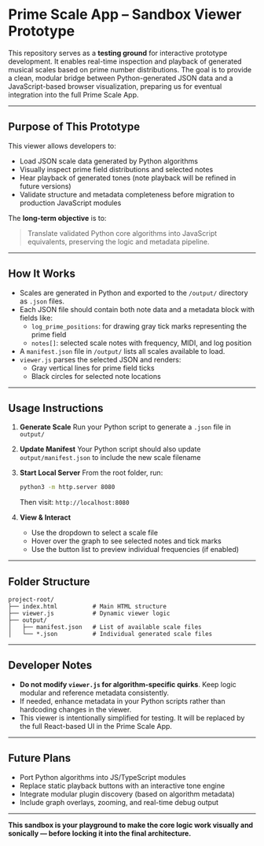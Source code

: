 # Prime Scale App – Sandbox Viewer Prototype

This repository serves as a **testing ground** for interactive prototype development. It enables real-time inspection and playback of generated musical scales based on prime number distributions. The goal is to provide a clean, modular bridge between Python-generated JSON data and a JavaScript-based browser visualization, preparing us for eventual integration into the full Prime Scale App.

---

## Purpose of This Prototype

This viewer allows developers to:
- Load JSON scale data generated by Python algorithms
- Visually inspect prime field distributions and selected notes
- Hear playback of generated tones (note playback will be refined in future versions)
- Validate structure and metadata completeness before migration to production JavaScript modules

The **long-term objective** is to:
> Translate validated Python core algorithms into JavaScript equivalents, preserving the logic and metadata pipeline.

---

## How It Works

- Scales are generated in Python and exported to the `/output/` directory as `.json` files.
- Each JSON file should contain both note data and a metadata block with fields like:
  - `log_prime_positions`: for drawing gray tick marks representing the prime field
  - `notes[]`: selected scale notes with frequency, MIDI, and log position
- A `manifest.json` file in `/output/` lists all scales available to load.
- `viewer.js` parses the selected JSON and renders:
  - Gray vertical lines for prime field ticks
  - Black circles for selected note locations

---

## Usage Instructions

1. **Generate Scale**
   Run your Python script to generate a `.json` file in `output/`

2. **Update Manifest**
   Your Python script should also update `output/manifest.json` to include the new scale filename

3. **Start Local Server**
   From the root folder, run:
   ```bash
   python3 -m http.server 8080
   ```
   Then visit: `http://localhost:8080`

4. **View & Interact**
   - Use the dropdown to select a scale file
   - Hover over the graph to see selected notes and tick marks
   - Use the button list to preview individual frequencies (if enabled)

---

## Folder Structure

```
project-root/
├── index.html          # Main HTML structure
├── viewer.js           # Dynamic viewer logic
├── output/
│   ├── manifest.json   # List of available scale files
│   └── *.json          # Individual generated scale files
```

---

## Developer Notes

- **Do not modify `viewer.js` for algorithm-specific quirks**. Keep logic modular and reference metadata consistently.
- If needed, enhance metadata in your Python scripts rather than hardcoding changes in the viewer.
- This viewer is intentionally simplified for testing. It will be replaced by the full React-based UI in the Prime Scale App.

---

## Future Plans

- Port Python algorithms into JS/TypeScript modules
- Replace static playback buttons with an interactive tone engine
- Integrate modular plugin discovery (based on algorithm metadata)
- Include graph overlays, zooming, and real-time debug output

---

**This sandbox is your playground to make the core logic work visually and sonically — before locking it into the final architecture.**
